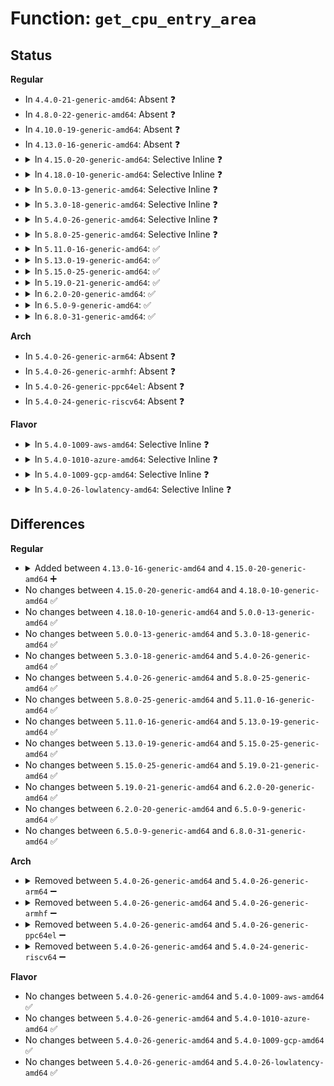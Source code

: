 # Function: <code>get_cpu_entry_area</code>

## Status
<b>Regular</b>
<ul>
<li>
In <code>4.4.0-21-generic-amd64</code>: Absent ❓
</li>
<li>
In <code>4.8.0-22-generic-amd64</code>: Absent ❓
</li>
<li>
In <code>4.10.0-19-generic-amd64</code>: Absent ❓
</li>
<li>
In <code>4.13.0-16-generic-amd64</code>: Absent ❓
</li>
<li>
<details>
<summary>In <code>4.15.0-20-generic-amd64</code>: Selective Inline ❓</summary>

```c
struct cpu_entry_area * get_cpu_entry_area(int cpu)
```

```json
{
  "name": "get_cpu_entry_area",
  "collision_type": "Unique Global",
  "inline_type": "Selective",
  "funcs": [
    {
      "addr": 18446744071602715474,
      "name": "get_cpu_entry_area",
      "external": true,
      "loc": "arch/x86/mm/cpu_entry_area.c:18",
      "file": "arch/x86/mm/cpu_entry_area.c",
      "inline": "not declared, inlined",
      "caller_inline": [
        "arch/x86/mm/cpu_entry_area.c:setup_cpu_entry_areas"
      ],
      "caller_func": [
        "arch/x86/events/intel/ds.c:reserve_ds_buffers",
        "arch/x86/events/intel/ds.c:reserve_ds_buffers",
        "arch/x86/events/intel/ds.c:reserve_ds_buffers",
        "arch/x86/events/intel/ds.c:release_bts_buffer",
        "arch/x86/events/intel/ds.c:release_pebs_buffer",
        "arch/x86/kernel/dumpstack.c:in_entry_stack",
        "arch/x86/kernel/cpu/common.c:cpu_init",
        "arch/x86/kernel/cpu/common.c:cpu_init",
        "arch/x86/kernel/cpu/common.c:cpu_init",
        "arch/x86/kernel/cpu/common.c:syscall_init",
        "arch/x86/kernel/cpu/common.c:syscall_init",
        "arch/x86/kernel/cpu/common.c:load_fixmap_gdt",
        "arch/x86/kernel/paravirt.c:native_load_tr_desc",
        "arch/x86/power/cpu.c:restore_processor_state"
      ]
    }
  ],
  "symbols": [
    {
      "addr": 18446744071579348896,
      "name": "get_cpu_entry_area",
      "section": ".text",
      "bind": "STB_GLOBAL",
      "size": 39
    }
  ]
}
```
</details>
</li>
<li>
<details>
<summary>In <code>4.18.0-10-generic-amd64</code>: Selective Inline ❓</summary>

```c
struct cpu_entry_area * get_cpu_entry_area(int cpu)
```

```json
{
  "name": "get_cpu_entry_area",
  "collision_type": "Unique Global",
  "inline_type": "Selective",
  "funcs": [
    {
      "addr": 18446744071602888211,
      "name": "get_cpu_entry_area",
      "external": true,
      "loc": "arch/x86/mm/cpu_entry_area.c:18",
      "file": "arch/x86/mm/cpu_entry_area.c",
      "inline": "not declared, inlined",
      "caller_inline": [
        "arch/x86/mm/cpu_entry_area.c:setup_cpu_entry_areas",
        "arch/x86/mm/cpu_entry_area.c:setup_cpu_entry_areas",
        "arch/x86/mm/cpu_entry_area.c:setup_cpu_entry_areas",
        "arch/x86/mm/cpu_entry_area.c:setup_cpu_entry_areas",
        "arch/x86/mm/cpu_entry_area.c:setup_cpu_entry_areas",
        "arch/x86/mm/cpu_entry_area.c:setup_cpu_entry_areas",
        "arch/x86/mm/cpu_entry_area.c:setup_cpu_entry_areas"
      ],
      "caller_func": [
        "arch/x86/events/intel/ds.c:reserve_ds_buffers",
        "arch/x86/events/intel/ds.c:reserve_ds_buffers",
        "arch/x86/events/intel/ds.c:reserve_ds_buffers",
        "arch/x86/events/intel/ds.c:release_bts_buffer",
        "arch/x86/events/intel/ds.c:release_pebs_buffer",
        "arch/x86/kernel/dumpstack.c:in_entry_stack",
        "arch/x86/kernel/cpu/common.c:cpu_init",
        "arch/x86/kernel/cpu/common.c:cpu_init",
        "arch/x86/kernel/cpu/common.c:cpu_init",
        "arch/x86/kernel/cpu/common.c:syscall_init",
        "arch/x86/kernel/cpu/common.c:syscall_init",
        "arch/x86/kernel/cpu/common.c:load_fixmap_gdt",
        "arch/x86/kernel/paravirt.c:native_load_tr_desc",
        "arch/x86/power/cpu.c:restore_processor_state"
      ]
    }
  ],
  "symbols": [
    {
      "addr": 18446744071579360560,
      "name": "get_cpu_entry_area",
      "section": ".text",
      "bind": "STB_GLOBAL",
      "size": 39
    }
  ]
}
```
</details>
</li>
<li>
<details>
<summary>In <code>5.0.0-13-generic-amd64</code>: Selective Inline ❓</summary>

```c
struct cpu_entry_area * get_cpu_entry_area(int cpu)
```

```json
{
  "name": "get_cpu_entry_area",
  "collision_type": "Unique Global",
  "inline_type": "Selective",
  "funcs": [
    {
      "addr": 18446744071604685610,
      "name": "get_cpu_entry_area",
      "external": true,
      "loc": "arch/x86/mm/cpu_entry_area.c:20",
      "file": "arch/x86/mm/cpu_entry_area.c",
      "inline": "not declared, inlined",
      "caller_inline": [
        "arch/x86/mm/cpu_entry_area.c:setup_cpu_entry_areas",
        "arch/x86/mm/cpu_entry_area.c:setup_cpu_entry_areas",
        "arch/x86/mm/cpu_entry_area.c:setup_cpu_entry_areas",
        "arch/x86/mm/cpu_entry_area.c:setup_cpu_entry_areas",
        "arch/x86/mm/cpu_entry_area.c:setup_cpu_entry_areas",
        "arch/x86/mm/cpu_entry_area.c:setup_cpu_entry_areas"
      ],
      "caller_func": [
        "arch/x86/events/intel/ds.c:reserve_ds_buffers",
        "arch/x86/events/intel/ds.c:reserve_ds_buffers",
        "arch/x86/events/intel/ds.c:reserve_ds_buffers",
        "arch/x86/events/intel/ds.c:release_bts_buffer",
        "arch/x86/events/intel/ds.c:release_pebs_buffer",
        "arch/x86/kernel/dumpstack.c:in_entry_stack",
        "arch/x86/kernel/cpu/common.c:cpu_init",
        "arch/x86/kernel/cpu/common.c:cpu_init",
        "arch/x86/kernel/cpu/common.c:cpu_init",
        "arch/x86/kernel/cpu/common.c:syscall_init",
        "arch/x86/kernel/cpu/common.c:load_fixmap_gdt",
        "arch/x86/kernel/paravirt.c:native_load_tr_desc",
        "arch/x86/power/cpu.c:restore_processor_state"
      ]
    }
  ],
  "symbols": [
    {
      "addr": 18446744071579388080,
      "name": "get_cpu_entry_area",
      "section": ".text",
      "bind": "STB_GLOBAL",
      "size": 34
    }
  ]
}
```
</details>
</li>
<li>
<details>
<summary>In <code>5.3.0-18-generic-amd64</code>: Selective Inline ❓</summary>

```c
struct cpu_entry_area * get_cpu_entry_area(int cpu)
```

```json
{
  "name": "get_cpu_entry_area",
  "collision_type": "Unique Global",
  "inline_type": "Selective",
  "funcs": [
    {
      "addr": 18446744071604785124,
      "name": "get_cpu_entry_area",
      "external": true,
      "loc": "arch/x86/mm/cpu_entry_area.c:20",
      "file": "arch/x86/mm/cpu_entry_area.c",
      "inline": "not declared, inlined",
      "caller_inline": [
        "arch/x86/mm/cpu_entry_area.c:setup_cpu_entry_areas",
        "arch/x86/mm/cpu_entry_area.c:setup_cpu_entry_areas",
        "arch/x86/mm/cpu_entry_area.c:setup_cpu_entry_areas",
        "arch/x86/mm/cpu_entry_area.c:setup_cpu_entry_areas"
      ],
      "caller_func": [
        "arch/x86/events/intel/ds.c:reserve_ds_buffers",
        "arch/x86/events/intel/ds.c:reserve_ds_buffers",
        "arch/x86/events/intel/ds.c:reserve_ds_buffers",
        "arch/x86/events/intel/ds.c:release_bts_buffer",
        "arch/x86/events/intel/ds.c:release_pebs_buffer",
        "arch/x86/kernel/dumpstack.c:in_entry_stack",
        "arch/x86/kernel/cpu/common.c:cpu_init",
        "arch/x86/kernel/cpu/common.c:cpu_init",
        "arch/x86/kernel/cpu/common.c:syscall_init",
        "arch/x86/kernel/cpu/common.c:load_fixmap_gdt",
        "arch/x86/kernel/paravirt.c:native_load_tr_desc",
        "arch/x86/power/cpu.c:fix_processor_context"
      ]
    }
  ],
  "symbols": [
    {
      "addr": 18446744071579403584,
      "name": "get_cpu_entry_area",
      "section": ".text",
      "bind": "STB_GLOBAL",
      "size": 34
    }
  ]
}
```
</details>
</li>
<li>
<details>
<summary>In <code>5.4.0-26-generic-amd64</code>: Selective Inline ❓</summary>

```c
struct cpu_entry_area * get_cpu_entry_area(int cpu)
```

```json
{
  "name": "get_cpu_entry_area",
  "collision_type": "Unique Global",
  "inline_type": "Selective",
  "funcs": [
    {
      "addr": 18446744071604810862,
      "name": "get_cpu_entry_area",
      "external": true,
      "loc": "arch/x86/mm/cpu_entry_area.c:20",
      "file": "arch/x86/mm/cpu_entry_area.c",
      "inline": "not declared, inlined",
      "caller_inline": [
        "arch/x86/mm/cpu_entry_area.c:setup_cpu_entry_areas",
        "arch/x86/mm/cpu_entry_area.c:setup_cpu_entry_areas",
        "arch/x86/mm/cpu_entry_area.c:setup_cpu_entry_areas",
        "arch/x86/mm/cpu_entry_area.c:setup_cpu_entry_areas"
      ],
      "caller_func": [
        "arch/x86/events/intel/ds.c:reserve_ds_buffers",
        "arch/x86/events/intel/ds.c:reserve_ds_buffers",
        "arch/x86/events/intel/ds.c:reserve_ds_buffers",
        "arch/x86/events/intel/ds.c:release_bts_buffer",
        "arch/x86/events/intel/ds.c:release_pebs_buffer",
        "arch/x86/kernel/dumpstack.c:in_entry_stack",
        "arch/x86/kernel/cpu/common.c:cpu_init",
        "arch/x86/kernel/cpu/common.c:cpu_init",
        "arch/x86/kernel/cpu/common.c:syscall_init",
        "arch/x86/kernel/cpu/common.c:load_fixmap_gdt",
        "arch/x86/kernel/paravirt.c:native_load_tr_desc"
      ]
    }
  ],
  "symbols": [
    {
      "addr": 18446744071579406768,
      "name": "get_cpu_entry_area",
      "section": ".text",
      "bind": "STB_GLOBAL",
      "size": 34
    }
  ]
}
```
</details>
</li>
<li>
<details>
<summary>In <code>5.8.0-25-generic-amd64</code>: Selective Inline ❓</summary>

```c
struct cpu_entry_area * get_cpu_entry_area(int cpu)
```

```json
{
  "name": "get_cpu_entry_area",
  "collision_type": "Unique Global",
  "inline_type": "Selective",
  "funcs": [
    {
      "addr": 18446744071609149222,
      "name": "get_cpu_entry_area",
      "external": true,
      "loc": "arch/x86/mm/cpu_entry_area.c:24",
      "file": "arch/x86/mm/cpu_entry_area.c",
      "inline": "not declared, inlined",
      "caller_inline": [
        "arch/x86/mm/cpu_entry_area.c:setup_cpu_entry_area",
        "arch/x86/mm/cpu_entry_area.c:setup_cpu_entry_area",
        "arch/x86/mm/cpu_entry_area.c:setup_cpu_entry_area",
        "arch/x86/mm/cpu_entry_area.c:percpu_setup_exception_stacks"
      ],
      "caller_func": [
        "arch/x86/events/intel/ds.c:reserve_ds_buffers",
        "arch/x86/events/intel/ds.c:release_bts_buffer",
        "arch/x86/events/intel/ds.c:alloc_bts_buffer",
        "arch/x86/events/intel/ds.c:release_pebs_buffer",
        "arch/x86/events/intel/ds.c:alloc_pebs_buffer",
        "arch/x86/kernel/dumpstack.c:in_entry_stack",
        "arch/x86/kernel/cpu/common.c:cpu_init",
        "arch/x86/kernel/cpu/common.c:cpu_init",
        "arch/x86/kernel/cpu/common.c:syscall_init",
        "arch/x86/kernel/cpu/common.c:load_fixmap_gdt",
        "arch/x86/kernel/paravirt.c:native_load_tr_desc",
        "arch/x86/power/cpu.c:fix_processor_context"
      ]
    }
  ],
  "symbols": [
    {
      "addr": 18446744071579417360,
      "name": "get_cpu_entry_area",
      "section": ".text",
      "bind": "STB_GLOBAL",
      "size": 34
    }
  ]
}
```
</details>
</li>
<li>
<details>
<summary>In <code>5.11.0-16-generic-amd64</code>: ✅</summary>

```c
struct cpu_entry_area * get_cpu_entry_area(int cpu)
```

```json
{
  "name": "get_cpu_entry_area",
  "collision_type": "Unique Global",
  "inline_type": "No",
  "funcs": [
    {
      "addr": 18446744071591658944,
      "name": "get_cpu_entry_area",
      "external": true,
      "loc": "arch/x86/mm/cpu_entry_area.c:25",
      "file": "arch/x86/mm/cpu_entry_area.c",
      "inline": "seen, unknown",
      "caller_inline": [],
      "caller_func": [
        "arch/x86/events/intel/ds.c:reserve_ds_buffers",
        "arch/x86/events/intel/ds.c:release_bts_buffer",
        "arch/x86/events/intel/ds.c:alloc_bts_buffer",
        "arch/x86/events/intel/ds.c:release_pebs_buffer",
        "arch/x86/events/intel/ds.c:alloc_pebs_buffer",
        "arch/x86/kernel/dumpstack.c:in_entry_stack",
        "arch/x86/kernel/cpu/common.c:cpu_init",
        "arch/x86/kernel/cpu/common.c:cpu_init",
        "arch/x86/kernel/cpu/common.c:cpu_init_exception_handling",
        "arch/x86/kernel/cpu/common.c:syscall_init",
        "arch/x86/kernel/cpu/common.c:load_fixmap_gdt",
        "arch/x86/kernel/paravirt.c:native_load_tr_desc",
        "arch/x86/kernel/sev-es.c:setup_vc_stacks",
        "arch/x86/mm/cpu_entry_area.c:setup_cpu_entry_area",
        "arch/x86/mm/cpu_entry_area.c:percpu_setup_exception_stacks",
        "arch/x86/power/cpu.c:fix_processor_context"
      ]
    }
  ],
  "symbols": [
    {
      "addr": 18446744071591658944,
      "name": "get_cpu_entry_area",
      "section": ".text",
      "bind": "STB_GLOBAL",
      "size": 24
    }
  ]
}
```
</details>
</li>
<li>
<details>
<summary>In <code>5.13.0-19-generic-amd64</code>: ✅</summary>

```c
struct cpu_entry_area * get_cpu_entry_area(int cpu)
```

```json
{
  "name": "get_cpu_entry_area",
  "collision_type": "Unique Global",
  "inline_type": "No",
  "funcs": [
    {
      "addr": 18446744071591602640,
      "name": "get_cpu_entry_area",
      "external": true,
      "loc": "arch/x86/mm/cpu_entry_area.c:25",
      "file": "arch/x86/mm/cpu_entry_area.c",
      "inline": "seen, unknown",
      "caller_inline": [],
      "caller_func": [
        "arch/x86/events/intel/ds.c:reserve_ds_buffers",
        "arch/x86/events/intel/ds.c:reserve_ds_buffers",
        "arch/x86/events/intel/ds.c:release_bts_buffer",
        "arch/x86/events/intel/ds.c:release_pebs_buffer",
        "arch/x86/events/intel/ds.c:alloc_pebs_buffer",
        "arch/x86/kernel/dumpstack.c:in_entry_stack",
        "arch/x86/kernel/cpu/common.c:cpu_init",
        "arch/x86/kernel/cpu/common.c:cpu_init",
        "arch/x86/kernel/cpu/common.c:cpu_init_exception_handling",
        "arch/x86/kernel/cpu/common.c:syscall_init",
        "arch/x86/kernel/cpu/common.c:load_fixmap_gdt",
        "arch/x86/kernel/paravirt.c:native_load_tr_desc",
        "arch/x86/kernel/sev.c:sev_es_init_vc_handling",
        "arch/x86/mm/cpu_entry_area.c:setup_cpu_entry_area",
        "arch/x86/power/cpu.c:fix_processor_context"
      ]
    }
  ],
  "symbols": [
    {
      "addr": 18446744071591602640,
      "name": "get_cpu_entry_area",
      "section": ".text",
      "bind": "STB_GLOBAL",
      "size": 24
    }
  ]
}
```
</details>
</li>
<li>
<details>
<summary>In <code>5.15.0-25-generic-amd64</code>: ✅</summary>

```c
struct cpu_entry_area * get_cpu_entry_area(int cpu)
```

```json
{
  "name": "get_cpu_entry_area",
  "collision_type": "Unique Global",
  "inline_type": "No",
  "funcs": [
    {
      "addr": 18446744071592775600,
      "name": "get_cpu_entry_area",
      "external": true,
      "loc": "arch/x86/mm/cpu_entry_area.c:25",
      "file": "arch/x86/mm/cpu_entry_area.c",
      "inline": "seen, unknown",
      "caller_inline": [],
      "caller_func": [
        "arch/x86/events/intel/ds.c:reserve_ds_buffers",
        "arch/x86/events/intel/ds.c:reserve_ds_buffers",
        "arch/x86/events/intel/ds.c:release_bts_buffer",
        "arch/x86/events/intel/ds.c:release_pebs_buffer",
        "arch/x86/events/intel/ds.c:alloc_pebs_buffer",
        "arch/x86/kernel/dumpstack.c:in_entry_stack",
        "arch/x86/kernel/cpu/common.c:cpu_init",
        "arch/x86/kernel/cpu/common.c:cpu_init_exception_handling",
        "arch/x86/kernel/cpu/common.c:syscall_init",
        "arch/x86/kernel/cpu/common.c:load_fixmap_gdt",
        "arch/x86/kernel/paravirt.c:native_load_tr_desc",
        "arch/x86/mm/cpu_entry_area.c:setup_cpu_entry_area",
        "arch/x86/mm/cpu_entry_area.c:percpu_setup_exception_stacks",
        "arch/x86/power/cpu.c:fix_processor_context"
      ]
    }
  ],
  "symbols": [
    {
      "addr": 18446744071592775600,
      "name": "get_cpu_entry_area",
      "section": ".text",
      "bind": "STB_GLOBAL",
      "size": 24
    }
  ]
}
```
</details>
</li>
<li>
<details>
<summary>In <code>5.19.0-21-generic-amd64</code>: ✅</summary>

```c
struct cpu_entry_area * get_cpu_entry_area(int cpu)
```

```json
{
  "name": "get_cpu_entry_area",
  "collision_type": "Unique Global",
  "inline_type": "No",
  "funcs": [
    {
      "addr": 18446744071594673024,
      "name": "get_cpu_entry_area",
      "external": true,
      "loc": "arch/x86/mm/cpu_entry_area.c:25",
      "file": "arch/x86/mm/cpu_entry_area.c",
      "inline": "seen, unknown",
      "caller_inline": [],
      "caller_func": [
        "arch/x86/events/intel/ds.c:reserve_ds_buffers",
        "arch/x86/events/intel/ds.c:reserve_ds_buffers",
        "arch/x86/events/intel/ds.c:release_bts_buffer",
        "arch/x86/events/intel/ds.c:release_pebs_buffer",
        "arch/x86/events/intel/ds.c:alloc_pebs_buffer",
        "arch/x86/kernel/dumpstack.c:in_entry_stack",
        "arch/x86/kernel/cpu/common.c:cpu_init",
        "arch/x86/kernel/cpu/common.c:cpu_init_exception_handling",
        "arch/x86/kernel/cpu/common.c:syscall_init",
        "arch/x86/kernel/cpu/common.c:load_fixmap_gdt",
        "arch/x86/kernel/paravirt.c:native_load_tr_desc",
        "arch/x86/mm/cpu_entry_area.c:setup_cpu_entry_area",
        "arch/x86/mm/cpu_entry_area.c:percpu_setup_exception_stacks",
        "arch/x86/power/cpu.c:fix_processor_context"
      ]
    }
  ],
  "symbols": [
    {
      "addr": 18446744071594673024,
      "name": "get_cpu_entry_area",
      "section": ".text",
      "bind": "STB_GLOBAL",
      "size": 32
    }
  ]
}
```
</details>
</li>
<li>
<details>
<summary>In <code>6.2.0-20-generic-amd64</code>: ✅</summary>

```c
struct cpu_entry_area * get_cpu_entry_area(int cpu)
```

```json
{
  "name": "get_cpu_entry_area",
  "collision_type": "Unique Global",
  "inline_type": "No",
  "funcs": [
    {
      "addr": 18446744071596407680,
      "name": "get_cpu_entry_area",
      "external": true,
      "loc": "arch/x86/mm/cpu_entry_area.c:63",
      "file": "arch/x86/mm/cpu_entry_area.c",
      "inline": "seen, unknown",
      "caller_inline": [],
      "caller_func": [
        "arch/x86/events/intel/ds.c:reserve_ds_buffers",
        "arch/x86/events/intel/ds.c:reserve_ds_buffers",
        "arch/x86/events/intel/ds.c:release_bts_buffer",
        "arch/x86/events/intel/ds.c:release_pebs_buffer",
        "arch/x86/events/intel/ds.c:alloc_pebs_buffer",
        "arch/x86/kernel/dumpstack.c:in_entry_stack",
        "arch/x86/kernel/cpu/common.c:cpu_init",
        "arch/x86/kernel/cpu/common.c:cpu_init_exception_handling",
        "arch/x86/kernel/cpu/common.c:syscall_init",
        "arch/x86/kernel/cpu/common.c:load_fixmap_gdt",
        "arch/x86/kernel/paravirt.c:native_load_tr_desc",
        "arch/x86/mm/cpu_entry_area.c:setup_cpu_entry_areas",
        "arch/x86/mm/cpu_entry_area.c:setup_cpu_entry_areas",
        "arch/x86/mm/cpu_entry_area.c:setup_cpu_entry_areas",
        "arch/x86/mm/cpu_entry_area.c:percpu_setup_exception_stacks",
        "arch/x86/power/cpu.c:fix_processor_context"
      ]
    }
  ],
  "symbols": [
    {
      "addr": 18446744071596407680,
      "name": "get_cpu_entry_area",
      "section": ".text",
      "bind": "STB_GLOBAL",
      "size": 88
    }
  ]
}
```
</details>
</li>
<li>
<details>
<summary>In <code>6.5.0-9-generic-amd64</code>: ✅</summary>

```c
struct cpu_entry_area * get_cpu_entry_area(int cpu)
```

```json
{
  "name": "get_cpu_entry_area",
  "collision_type": "Unique Global",
  "inline_type": "No",
  "funcs": [
    {
      "addr": 18446744071596939392,
      "name": "get_cpu_entry_area",
      "external": true,
      "loc": "arch/x86/mm/cpu_entry_area.c:70",
      "file": "arch/x86/mm/cpu_entry_area.c",
      "inline": "seen, unknown",
      "caller_inline": [],
      "caller_func": [
        "arch/x86/events/intel/ds.c:reserve_ds_buffers",
        "arch/x86/events/intel/ds.c:reserve_ds_buffers",
        "arch/x86/events/intel/ds.c:release_bts_buffer",
        "arch/x86/events/intel/ds.c:release_pebs_buffer",
        "arch/x86/events/intel/ds.c:alloc_pebs_buffer",
        "arch/x86/kernel/dumpstack.c:in_entry_stack",
        "arch/x86/kernel/cpu/common.c:cpu_init",
        "arch/x86/kernel/cpu/common.c:cpu_init_exception_handling",
        "arch/x86/kernel/cpu/common.c:syscall_init",
        "arch/x86/kernel/cpu/common.c:load_fixmap_gdt",
        "arch/x86/kernel/paravirt.c:native_load_tr_desc",
        "arch/x86/mm/cpu_entry_area.c:setup_cpu_entry_areas",
        "arch/x86/mm/cpu_entry_area.c:setup_cpu_entry_areas",
        "arch/x86/mm/cpu_entry_area.c:setup_cpu_entry_areas",
        "arch/x86/mm/cpu_entry_area.c:percpu_setup_exception_stacks",
        "arch/x86/power/cpu.c:fix_processor_context"
      ]
    }
  ],
  "symbols": [
    {
      "addr": 18446744071596939392,
      "name": "get_cpu_entry_area",
      "section": ".text",
      "bind": "STB_GLOBAL",
      "size": 88
    }
  ]
}
```
</details>
</li>
<li>
<details>
<summary>In <code>6.8.0-31-generic-amd64</code>: ✅</summary>

```c
struct cpu_entry_area * get_cpu_entry_area(int cpu)
```

```json
{
  "name": "get_cpu_entry_area",
  "collision_type": "Unique Global",
  "inline_type": "No",
  "funcs": [
    {
      "addr": 18446744071597864960,
      "name": "get_cpu_entry_area",
      "external": true,
      "loc": "arch/x86/mm/cpu_entry_area.c:70",
      "file": "arch/x86/mm/cpu_entry_area.c",
      "inline": "seen, unknown",
      "caller_inline": [],
      "caller_func": [
        "arch/x86/events/intel/ds.c:reserve_ds_buffers",
        "arch/x86/events/intel/ds.c:reserve_ds_buffers",
        "arch/x86/events/intel/ds.c:release_bts_buffer",
        "arch/x86/events/intel/ds.c:release_pebs_buffer",
        "arch/x86/events/intel/ds.c:alloc_pebs_buffer",
        "arch/x86/kernel/dumpstack.c:in_entry_stack",
        "arch/x86/kernel/cpu/common.c:cpu_init",
        "arch/x86/kernel/cpu/common.c:cpu_init",
        "arch/x86/kernel/cpu/common.c:cpu_init_exception_handling",
        "arch/x86/kernel/cpu/common.c:syscall_init",
        "arch/x86/kernel/paravirt.c:native_load_tr_desc",
        "arch/x86/mm/cpu_entry_area.c:setup_cpu_entry_areas",
        "arch/x86/mm/cpu_entry_area.c:setup_cpu_entry_areas",
        "arch/x86/mm/cpu_entry_area.c:setup_cpu_entry_areas",
        "arch/x86/mm/cpu_entry_area.c:percpu_setup_exception_stacks",
        "arch/x86/power/cpu.c:fix_processor_context"
      ]
    }
  ],
  "symbols": [
    {
      "addr": 18446744071597864960,
      "name": "get_cpu_entry_area",
      "section": ".text",
      "bind": "STB_GLOBAL",
      "size": 88
    }
  ]
}
```
</details>
</li>
</ul>
<b>Arch</b>
<ul>
<li>
In <code>5.4.0-26-generic-arm64</code>: Absent ❓
</li>
<li>
In <code>5.4.0-26-generic-armhf</code>: Absent ❓
</li>
<li>
In <code>5.4.0-26-generic-ppc64el</code>: Absent ❓
</li>
<li>
In <code>5.4.0-24-generic-riscv64</code>: Absent ❓
</li>
</ul>
<b>Flavor</b>
<ul>
<li>
<details>
<summary>In <code>5.4.0-1009-aws-amd64</code>: Selective Inline ❓</summary>

```c
struct cpu_entry_area * get_cpu_entry_area(int cpu)
```

```json
{
  "name": "get_cpu_entry_area",
  "collision_type": "Unique Global",
  "inline_type": "Selective",
  "funcs": [
    {
      "addr": 18446744071604724804,
      "name": "get_cpu_entry_area",
      "external": true,
      "loc": "arch/x86/mm/cpu_entry_area.c:20",
      "file": "arch/x86/mm/cpu_entry_area.c",
      "inline": "not declared, inlined",
      "caller_inline": [
        "arch/x86/mm/cpu_entry_area.c:setup_cpu_entry_areas",
        "arch/x86/mm/cpu_entry_area.c:setup_cpu_entry_areas",
        "arch/x86/mm/cpu_entry_area.c:setup_cpu_entry_areas",
        "arch/x86/mm/cpu_entry_area.c:setup_cpu_entry_areas"
      ],
      "caller_func": [
        "arch/x86/events/intel/ds.c:reserve_ds_buffers",
        "arch/x86/events/intel/ds.c:reserve_ds_buffers",
        "arch/x86/events/intel/ds.c:reserve_ds_buffers",
        "arch/x86/events/intel/ds.c:release_bts_buffer",
        "arch/x86/events/intel/ds.c:release_pebs_buffer",
        "arch/x86/kernel/dumpstack.c:in_entry_stack",
        "arch/x86/kernel/cpu/common.c:cpu_init",
        "arch/x86/kernel/cpu/common.c:cpu_init",
        "arch/x86/kernel/cpu/common.c:syscall_init",
        "arch/x86/kernel/cpu/common.c:load_fixmap_gdt",
        "arch/x86/kernel/paravirt.c:native_load_tr_desc"
      ]
    }
  ],
  "symbols": [
    {
      "addr": 18446744071579402608,
      "name": "get_cpu_entry_area",
      "section": ".text",
      "bind": "STB_GLOBAL",
      "size": 34
    }
  ]
}
```
</details>
</li>
<li>
<details>
<summary>In <code>5.4.0-1010-azure-amd64</code>: Selective Inline ❓</summary>

```c
struct cpu_entry_area * get_cpu_entry_area(int cpu)
```

```json
{
  "name": "get_cpu_entry_area",
  "collision_type": "Unique Global",
  "inline_type": "Selective",
  "funcs": [
    {
      "addr": 18446744071604692534,
      "name": "get_cpu_entry_area",
      "external": true,
      "loc": "arch/x86/mm/cpu_entry_area.c:20",
      "file": "arch/x86/mm/cpu_entry_area.c",
      "inline": "not declared, inlined",
      "caller_inline": [
        "arch/x86/mm/cpu_entry_area.c:setup_cpu_entry_areas",
        "arch/x86/mm/cpu_entry_area.c:setup_cpu_entry_areas",
        "arch/x86/mm/cpu_entry_area.c:setup_cpu_entry_areas",
        "arch/x86/mm/cpu_entry_area.c:setup_cpu_entry_areas"
      ],
      "caller_func": [
        "arch/x86/events/intel/ds.c:reserve_ds_buffers",
        "arch/x86/events/intel/ds.c:reserve_ds_buffers",
        "arch/x86/events/intel/ds.c:reserve_ds_buffers",
        "arch/x86/events/intel/ds.c:release_bts_buffer",
        "arch/x86/events/intel/ds.c:release_pebs_buffer",
        "arch/x86/kernel/ioport.c:ksys_ioperm",
        "arch/x86/kernel/dumpstack.c:in_entry_stack",
        "arch/x86/kernel/process.c:__switch_to_xtra",
        "arch/x86/kernel/cpu/common.c:cpu_init",
        "arch/x86/kernel/cpu/common.c:cpu_init",
        "arch/x86/kernel/cpu/common.c:cpu_init",
        "arch/x86/kernel/cpu/common.c:cpu_init",
        "arch/x86/kernel/cpu/common.c:cpu_init",
        "arch/x86/kernel/cpu/common.c:syscall_init",
        "arch/x86/power/cpu.c:restore_processor_state",
        "arch/x86/power/cpu.c:restore_processor_state"
      ]
    }
  ],
  "symbols": [
    {
      "addr": 18446744071579332048,
      "name": "get_cpu_entry_area",
      "section": ".text",
      "bind": "STB_GLOBAL",
      "size": 34
    }
  ]
}
```
</details>
</li>
<li>
<details>
<summary>In <code>5.4.0-1009-gcp-amd64</code>: Selective Inline ❓</summary>

```c
struct cpu_entry_area * get_cpu_entry_area(int cpu)
```

```json
{
  "name": "get_cpu_entry_area",
  "collision_type": "Unique Global",
  "inline_type": "Selective",
  "funcs": [
    {
      "addr": 18446744071604802371,
      "name": "get_cpu_entry_area",
      "external": true,
      "loc": "arch/x86/mm/cpu_entry_area.c:20",
      "file": "arch/x86/mm/cpu_entry_area.c",
      "inline": "not declared, inlined",
      "caller_inline": [
        "arch/x86/mm/cpu_entry_area.c:setup_cpu_entry_areas",
        "arch/x86/mm/cpu_entry_area.c:setup_cpu_entry_areas",
        "arch/x86/mm/cpu_entry_area.c:setup_cpu_entry_areas",
        "arch/x86/mm/cpu_entry_area.c:setup_cpu_entry_areas"
      ],
      "caller_func": [
        "arch/x86/events/intel/ds.c:reserve_ds_buffers",
        "arch/x86/events/intel/ds.c:reserve_ds_buffers",
        "arch/x86/events/intel/ds.c:reserve_ds_buffers",
        "arch/x86/events/intel/ds.c:release_bts_buffer",
        "arch/x86/events/intel/ds.c:release_pebs_buffer",
        "arch/x86/kernel/dumpstack.c:in_entry_stack",
        "arch/x86/kernel/cpu/common.c:cpu_init",
        "arch/x86/kernel/cpu/common.c:cpu_init",
        "arch/x86/kernel/cpu/common.c:syscall_init",
        "arch/x86/kernel/cpu/common.c:load_fixmap_gdt",
        "arch/x86/kernel/paravirt.c:native_load_tr_desc"
      ]
    }
  ],
  "symbols": [
    {
      "addr": 18446744071579402528,
      "name": "get_cpu_entry_area",
      "section": ".text",
      "bind": "STB_GLOBAL",
      "size": 34
    }
  ]
}
```
</details>
</li>
<li>
<details>
<summary>In <code>5.4.0-26-lowlatency-amd64</code>: Selective Inline ❓</summary>

```c
struct cpu_entry_area * get_cpu_entry_area(int cpu)
```

```json
{
  "name": "get_cpu_entry_area",
  "collision_type": "Unique Global",
  "inline_type": "Selective",
  "funcs": [
    {
      "addr": 18446744071604814990,
      "name": "get_cpu_entry_area",
      "external": true,
      "loc": "arch/x86/mm/cpu_entry_area.c:20",
      "file": "arch/x86/mm/cpu_entry_area.c",
      "inline": "not declared, inlined",
      "caller_inline": [
        "arch/x86/mm/cpu_entry_area.c:setup_cpu_entry_areas",
        "arch/x86/mm/cpu_entry_area.c:setup_cpu_entry_areas",
        "arch/x86/mm/cpu_entry_area.c:setup_cpu_entry_areas",
        "arch/x86/mm/cpu_entry_area.c:setup_cpu_entry_areas"
      ],
      "caller_func": [
        "arch/x86/events/intel/ds.c:reserve_ds_buffers",
        "arch/x86/events/intel/ds.c:reserve_ds_buffers",
        "arch/x86/events/intel/ds.c:reserve_ds_buffers",
        "arch/x86/events/intel/ds.c:release_bts_buffer",
        "arch/x86/events/intel/ds.c:release_pebs_buffer",
        "arch/x86/kernel/dumpstack.c:in_entry_stack",
        "arch/x86/kernel/cpu/common.c:cpu_init",
        "arch/x86/kernel/cpu/common.c:cpu_init",
        "arch/x86/kernel/cpu/common.c:syscall_init",
        "arch/x86/kernel/cpu/common.c:load_fixmap_gdt",
        "arch/x86/kernel/paravirt.c:native_load_tr_desc"
      ]
    }
  ],
  "symbols": [
    {
      "addr": 18446744071579411392,
      "name": "get_cpu_entry_area",
      "section": ".text",
      "bind": "STB_GLOBAL",
      "size": 34
    }
  ]
}
```
</details>
</li>
</ul>

## Differences
<b>Regular</b>
<ul>
<li>
<details>
<summary>Added between <code>4.13.0-16-generic-amd64</code> and <code>4.15.0-20-generic-amd64</code> ➕</summary>

```c
struct cpu_entry_area * get_cpu_entry_area(int cpu)
```
</details>
</li>
<li>
No changes between <code>4.15.0-20-generic-amd64</code> and <code>4.18.0-10-generic-amd64</code> ✅
</li>
<li>
No changes between <code>4.18.0-10-generic-amd64</code> and <code>5.0.0-13-generic-amd64</code> ✅
</li>
<li>
No changes between <code>5.0.0-13-generic-amd64</code> and <code>5.3.0-18-generic-amd64</code> ✅
</li>
<li>
No changes between <code>5.3.0-18-generic-amd64</code> and <code>5.4.0-26-generic-amd64</code> ✅
</li>
<li>
No changes between <code>5.4.0-26-generic-amd64</code> and <code>5.8.0-25-generic-amd64</code> ✅
</li>
<li>
No changes between <code>5.8.0-25-generic-amd64</code> and <code>5.11.0-16-generic-amd64</code> ✅
</li>
<li>
No changes between <code>5.11.0-16-generic-amd64</code> and <code>5.13.0-19-generic-amd64</code> ✅
</li>
<li>
No changes between <code>5.13.0-19-generic-amd64</code> and <code>5.15.0-25-generic-amd64</code> ✅
</li>
<li>
No changes between <code>5.15.0-25-generic-amd64</code> and <code>5.19.0-21-generic-amd64</code> ✅
</li>
<li>
No changes between <code>5.19.0-21-generic-amd64</code> and <code>6.2.0-20-generic-amd64</code> ✅
</li>
<li>
No changes between <code>6.2.0-20-generic-amd64</code> and <code>6.5.0-9-generic-amd64</code> ✅
</li>
<li>
No changes between <code>6.5.0-9-generic-amd64</code> and <code>6.8.0-31-generic-amd64</code> ✅
</li>
</ul>
<b>Arch</b>
<ul>
<li>
<details>
<summary>Removed between <code>5.4.0-26-generic-amd64</code> and <code>5.4.0-26-generic-arm64</code> ➖</summary>

```c
struct cpu_entry_area * get_cpu_entry_area(int cpu)
```
</details>
</li>
<li>
<details>
<summary>Removed between <code>5.4.0-26-generic-amd64</code> and <code>5.4.0-26-generic-armhf</code> ➖</summary>

```c
struct cpu_entry_area * get_cpu_entry_area(int cpu)
```
</details>
</li>
<li>
<details>
<summary>Removed between <code>5.4.0-26-generic-amd64</code> and <code>5.4.0-26-generic-ppc64el</code> ➖</summary>

```c
struct cpu_entry_area * get_cpu_entry_area(int cpu)
```
</details>
</li>
<li>
<details>
<summary>Removed between <code>5.4.0-26-generic-amd64</code> and <code>5.4.0-24-generic-riscv64</code> ➖</summary>

```c
struct cpu_entry_area * get_cpu_entry_area(int cpu)
```
</details>
</li>
</ul>
<b>Flavor</b>
<ul>
<li>
No changes between <code>5.4.0-26-generic-amd64</code> and <code>5.4.0-1009-aws-amd64</code> ✅
</li>
<li>
No changes between <code>5.4.0-26-generic-amd64</code> and <code>5.4.0-1010-azure-amd64</code> ✅
</li>
<li>
No changes between <code>5.4.0-26-generic-amd64</code> and <code>5.4.0-1009-gcp-amd64</code> ✅
</li>
<li>
No changes between <code>5.4.0-26-generic-amd64</code> and <code>5.4.0-26-lowlatency-amd64</code> ✅
</li>
</ul>
